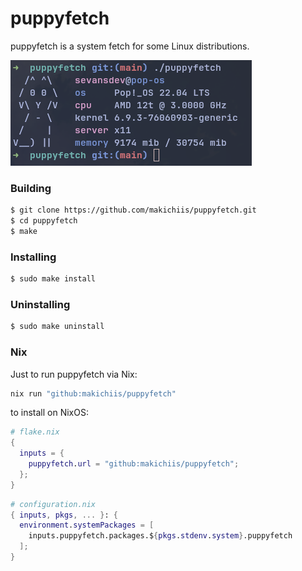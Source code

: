 # puppyfetch
puppyfetch is a system fetch for some Linux distributions.

![puppyfetch output preview](assets/updated-preview.png "puppyfetch preview")

### Building 
```sh
$ git clone https://github.com/makichiis/puppyfetch.git 
$ cd puppyfetch 
$ make 
```

### Installing 
```sh
$ sudo make install 
```

### Uninstalling 
```sh
$ sudo make uninstall 
```

### Nix
Just to run puppyfetch via Nix:
```sh
nix run "github:makichiis/puppyfetch"
```

to install on NixOS:
```nix
# flake.nix
{
  inputs = {
    puppyfetch.url = "github:makichiis/puppyfetch";
  };
}
```
```nix
# configuration.nix
{ inputs, pkgs, ... }: {
  environment.systemPackages = [
    inputs.puppyfetch.packages.${pkgs.stdenv.system}.puppyfetch
  ];
}
```
